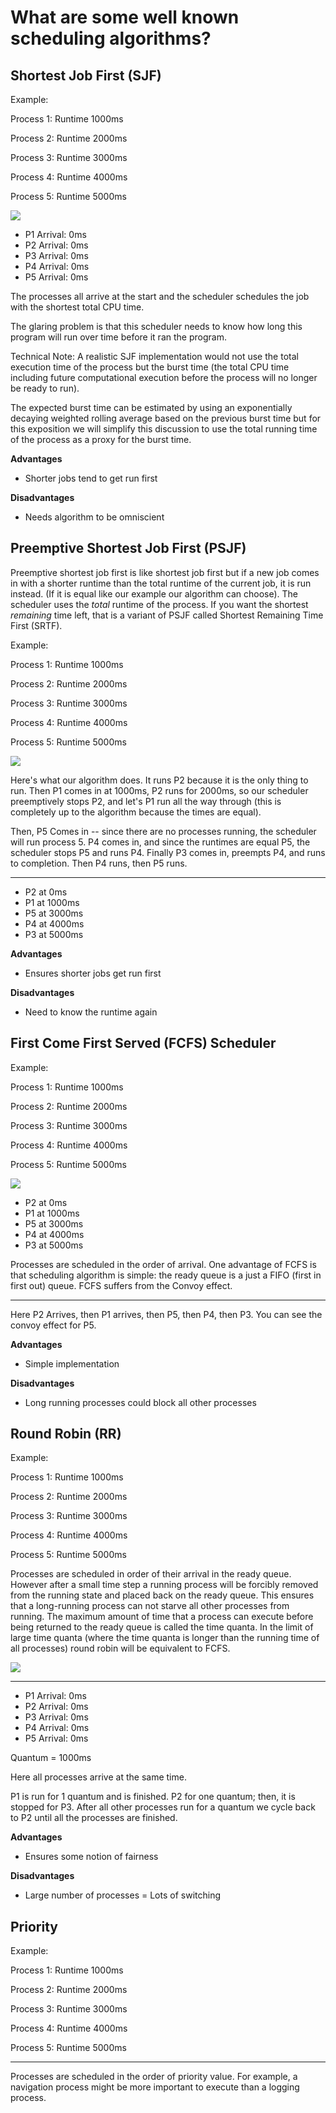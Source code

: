 # What are some well known scheduling algorithms?


## Shortest Job First (SJF)

Example: 

Process 1: Runtime 1000ms

Process 2: Runtime 2000ms

Process 3: Runtime 3000ms

Process 4: Runtime 4000ms

Process 5: Runtime 5000ms


![](http://i.imgur.com/jGLvjqT.png)

* P1 Arrival: 0ms
* P2 Arrival: 0ms
* P3 Arrival: 0ms
* P4 Arrival: 0ms
* P5 Arrival: 0ms

The processes all arrive at the start and the scheduler schedules the job with the shortest total CPU time. 

The glaring problem is that this scheduler needs to know how long this program will run over time before it ran the program.

Technical Note: A realistic SJF implementation would not use the total execution time of the process but the burst time 
(the total CPU time including future computational execution before the process will no longer be ready to run). 

The expected burst time can be estimated by using an exponentially decaying weighted rolling average based on the previous burst time 
but for this exposition we will simplify this discussion to use the total running time of the process as a proxy for the burst time.

**Advantages**
* Shorter jobs tend to get run first

**Disadvantages**
* Needs algorithm to be omniscient

## Preemptive Shortest Job First (PSJF)

Preemptive shortest job first is like shortest job first but if a new job comes in with a shorter runtime than the total runtime of the current job, it is run instead. (If it is equal like our example our algorithm can choose). The scheduler uses the _total_ runtime of the process. If you want the shortest _remaining_ time left, that is a variant of PSJF called Shortest Remaining Time First (SRTF).

Example: 

Process 1: Runtime 1000ms

Process 2: Runtime 2000ms

Process 3: Runtime 3000ms

Process 4: Runtime 4000ms

Process 5: Runtime 5000ms


![](http://i.imgur.com/QvoX7Ia.png)


Here's what our algorithm does. It runs P2 because it is the only thing to run. 
Then P1 comes in at 1000ms, P2 runs for 2000ms, so our scheduler preemptively stops P2, 
and let's P1 run all the way through (this is completely up to the algorithm because the times are equal). 

Then, P5 Comes in -- since there are no processes running, the scheduler will run process 5. 
P4 comes in, and since the runtimes are equal P5, the scheduler stops P5 and runs P4. 
Finally P3 comes in, preempts P4, and runs to completion. 
Then P4 runs, then P5 runs.


----

* P2 at 0ms
* P1 at 1000ms
* P5 at 3000ms
* P4 at 4000ms
* P3 at 5000ms


**Advantages**
* Ensures shorter jobs get run first

**Disadvantages**
* Need to know the runtime again

## First Come First Served (FCFS) Scheduler

Example: 

Process 1: Runtime 1000ms

Process 2: Runtime 2000ms

Process 3: Runtime 3000ms

Process 4: Runtime 4000ms

Process 5: Runtime 5000ms


![](http://i.imgur.com/lcMpUZz.png)

* P2 at 0ms
* P1 at 1000ms
* P5 at 3000ms
* P4 at 4000ms
* P3 at 5000ms


Processes are scheduled in the order of arrival. 
One advantage of FCFS is that scheduling algorithm is simple: the ready queue is a just a FIFO (first in first out) queue.
FCFS suffers from the Convoy effect.

----


Here P2 Arrives, then P1 arrives, then P5, then P4, then P3. You can see the convoy effect for P5.

**Advantages**
* Simple implementation

**Disadvantages**
* Long running processes could block all other processes

## Round Robin (RR)

Example: 

Process 1: Runtime 1000ms

Process 2: Runtime 2000ms

Process 3: Runtime 3000ms

Process 4: Runtime 4000ms

Process 5: Runtime 5000ms


Processes are scheduled in order of their arrival in the ready queue. 
However after a small time step a running process will be forcibly removed from the running state and placed back on the ready queue. 
This ensures that a long-running process can not starve all other processes from running.
The maximum amount of time that a process can execute before being returned to the ready queue is called the time quanta. 
In the limit of large time quanta (where the time quanta is longer than the running time of all processes) round robin will be equivalent to FCFS.


![](http://i.imgur.com/AlBYi0Y.png)

----

* P1 Arrival: 0ms
* P2 Arrival: 0ms
* P3 Arrival: 0ms
* P4 Arrival: 0ms
* P5 Arrival: 0ms

Quantum = 1000ms

Here all processes arrive at the same time. 

P1 is run for 1 quantum and is finished. 
P2 for one quantum; then, it is stopped for P3. 
After all other processes run for a quantum we cycle back to P2 until all the processes are finished.

**Advantages**
* Ensures some notion of fairness

**Disadvantages**
* Large number of processes = Lots of switching

## Priority

Example: 

Process 1: Runtime 1000ms

Process 2: Runtime 2000ms

Process 3: Runtime 3000ms

Process 4: Runtime 4000ms

Process 5: Runtime 5000ms


----

Processes are scheduled in the order of priority value. 
For example, a navigation process might be more important to execute than a logging process.
